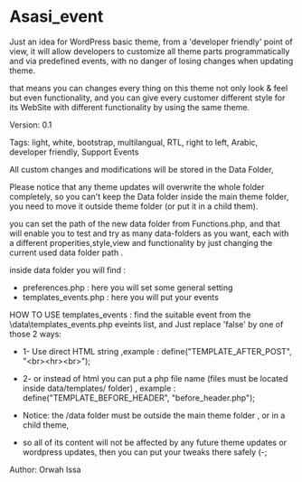 # Asasi_event
Just an idea for WordPress basic theme, from a 'developer friendly' point of view, it will allow developers to customize all theme parts programmatically and via predefined events, with no danger of losing changes when updating theme.

that means you can changes every thing on this theme not only look & feel but even functionality, and you can give every customer different style for its WebSite with different functionality by using the same theme.


Version: 0.1

Tags: light, white, bootstrap, multilangual, RTL, right to left, Arabic, developer friendly, Support Events 



All custom changes and modifications will be stored in the Data Folder, 

Please notice that any theme updates will overwrite the whole folder completely, so you can't keep the Data folder inside the main theme folder, you need to move it outside theme folder (or put it in a child them).

you can set the path of the new data folder from Functions.php, and that will enable you to test and try as many data-folders as you want, each with a different properities,style,view and functionality by just changing the current used data folder path .



inside data folder you will find :
- preferences.php      : here you will set some general setting 
- templates_events.php : here you will put your events 

HOW TO USE templates_events :
 find the suitable event from the \data\templates_events.php eveints list, and Just replace 'false' by one of those 2 ways: 
 * 1- Use direct HTML string ,example : 
          define("TEMPLATE_AFTER_POST", "&lt;br&gt;&lt;hr&gt;&lt;br&gt;"); 
 * 2- or instead of html you can put a php file name (files must be located inside data/templates/ folder) , example :
          define("TEMPLATE_BEFORE_HEADER", "before_header.php");
 
 
 * Notice: the /data folder must be outside the main theme folder , or in a child theme,
 * so all of its content will not be affected by any future theme updates or wordpress updates, then you can put your tweaks there safely (-;


Author: Orwah Issa
